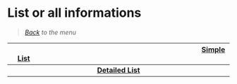 # List or all informations


> *[Back](../games.md) to the menu*

| <img width="430" height="1">[Simple List](sms_list.md)<img width="430" height="1"> | 
| :---: |
| **[Detailed List](sms_info_games.md)** |
